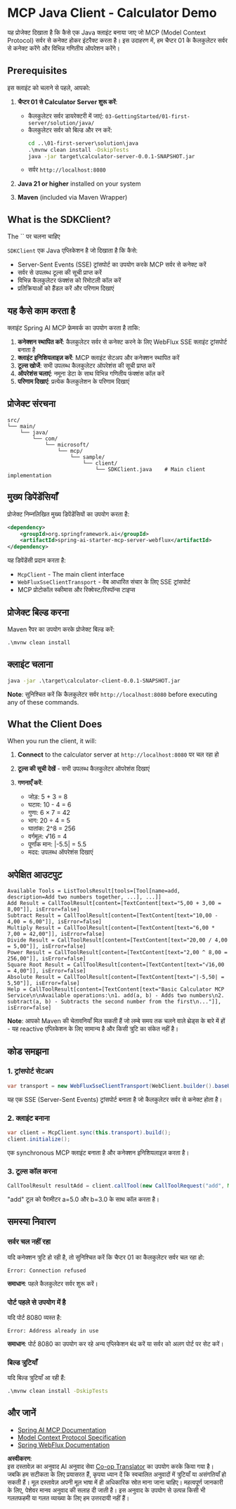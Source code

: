 <!--
CO_OP_TRANSLATOR_METADATA:
{
  "original_hash": "7074b9f4c8cd147c1c10f569d8508c82",
  "translation_date": "2025-06-11T13:07:38+00:00",
  "source_file": "03-GettingStarted/02-client/solution/java/README.md",
  "language_code": "hi"
}
-->
# MCP Java Client - Calculator Demo

यह प्रोजेक्ट दिखाता है कि कैसे एक Java क्लाइंट बनाया जाए जो MCP (Model Context Protocol) सर्वर से कनेक्ट होकर इंटरैक्ट करता है। इस उदाहरण में, हम चैप्टर 01 के कैलकुलेटर सर्वर से कनेक्ट करेंगे और विभिन्न गणितीय ऑपरेशन करेंगे।

## Prerequisites

इस क्लाइंट को चलाने से पहले, आपको:

1. **चैप्टर 01 से Calculator Server शुरू करें**:
   - कैलकुलेटर सर्वर डायरेक्टरी में जाएं: `03-GettingStarted/01-first-server/solution/java/`
   - कैलकुलेटर सर्वर को बिल्ड और रन करें:
     ```cmd
     cd ..\01-first-server\solution\java
     .\mvnw clean install -DskipTests
     java -jar target\calculator-server-0.0.1-SNAPSHOT.jar
     ```
   - सर्वर `http://localhost:8080`

2. **Java 21 or higher** installed on your system
3. **Maven** (included via Maven Wrapper)

## What is the SDKClient?

The `` पर चलना चाहिए

`SDKClient` एक Java एप्लिकेशन है जो दिखाता है कि कैसे:
- Server-Sent Events (SSE) ट्रांसपोर्ट का उपयोग करके MCP सर्वर से कनेक्ट करें
- सर्वर से उपलब्ध टूल्स की सूची प्राप्त करें
- विभिन्न कैलकुलेटर फंक्शंस को रिमोटली कॉल करें
- प्रतिक्रियाओं को हैंडल करें और परिणाम दिखाएं

## यह कैसे काम करता है

क्लाइंट Spring AI MCP फ्रेमवर्क का उपयोग करता है ताकि:

1. **कनेक्शन स्थापित करें**: कैलकुलेटर सर्वर से कनेक्ट करने के लिए WebFlux SSE क्लाइंट ट्रांसपोर्ट बनाता है
2. **क्लाइंट इनिशियलाइज़ करें**: MCP क्लाइंट सेटअप और कनेक्शन स्थापित करें
3. **टूल्स खोजें**: सभी उपलब्ध कैलकुलेटर ऑपरेशंस की सूची प्राप्त करें
4. **ऑपरेशंस चलाएं**: नमूना डेटा के साथ विभिन्न गणितीय फंक्शंस कॉल करें
5. **परिणाम दिखाएं**: प्रत्येक कैलकुलेशन के परिणाम दिखाएं

## प्रोजेक्ट संरचना

```
src/
└── main/
    └── java/
        └── com/
            └── microsoft/
                └── mcp/
                    └── sample/
                        └── client/
                            └── SDKClient.java    # Main client implementation
```

## मुख्य डिपेंडेंसियाँ

प्रोजेक्ट निम्नलिखित मुख्य डिपेंडेंसियों का उपयोग करता है:

```xml
<dependency>
    <groupId>org.springframework.ai</groupId>
    <artifactId>spring-ai-starter-mcp-server-webflux</artifactId>
</dependency>
```

यह डिपेंडेंसी प्रदान करता है:
- `McpClient` - The main client interface
- `WebFluxSseClientTransport` - वेब आधारित संचार के लिए SSE ट्रांसपोर्ट
- MCP प्रोटोकॉल स्कीमास और रिक्वेस्ट/रिस्पॉन्स टाइप्स

## प्रोजेक्ट बिल्ड करना

Maven रैपर का उपयोग करके प्रोजेक्ट बिल्ड करें:

```cmd
.\mvnw clean install
```

## क्लाइंट चलाना

```cmd
java -jar .\target\calculator-client-0.0.1-SNAPSHOT.jar
```

**Note**: सुनिश्चित करें कि कैलकुलेटर सर्वर `http://localhost:8080` before executing any of these commands.

## What the Client Does

When you run the client, it will:

1. **Connect** to the calculator server at `http://localhost:8080` पर चल रहा हो

2. **टूल्स की सूची देखें** - सभी उपलब्ध कैलकुलेटर ऑपरेशंस दिखाएं  
3. **गणनाएँ करें**:  
   - जोड़: 5 + 3 = 8  
   - घटाव: 10 - 4 = 6  
   - गुणा: 6 × 7 = 42  
   - भाग: 20 ÷ 4 = 5  
   - घातांक: 2^8 = 256  
   - वर्गमूल: √16 = 4  
   - पूर्णांक मान: |-5.5| = 5.5  
   - मदद: उपलब्ध ऑपरेशंस दिखाएं

## अपेक्षित आउटपुट

```
Available Tools = ListToolsResult[tools=[Tool[name=add, description=Add two numbers together, ...], ...]]
Add Result = CallToolResult[content=[TextContent[text="5,00 + 3,00 = 8,00"]], isError=false]
Subtract Result = CallToolResult[content=[TextContent[text="10,00 - 4,00 = 6,00"]], isError=false]
Multiply Result = CallToolResult[content=[TextContent[text="6,00 * 7,00 = 42,00"]], isError=false]
Divide Result = CallToolResult[content=[TextContent[text="20,00 / 4,00 = 5,00"]], isError=false]
Power Result = CallToolResult[content=[TextContent[text="2,00 ^ 8,00 = 256,00"]], isError=false]
Square Root Result = CallToolResult[content=[TextContent[text="√16,00 = 4,00"]], isError=false]
Absolute Result = CallToolResult[content=[TextContent[text="|-5,50| = 5,50"]], isError=false]
Help = CallToolResult[content=[TextContent[text="Basic Calculator MCP Service\n\nAvailable operations:\n1. add(a, b) - Adds two numbers\n2. subtract(a, b) - Subtracts the second number from the first\n..."]], isError=false]
```

**Note**: आपको Maven की चेतावनियाँ मिल सकती हैं जो लम्बे समय तक चलने वाले थ्रेड्स के बारे में हों - यह reactive एप्लिकेशन के लिए सामान्य है और किसी त्रुटि का संकेत नहीं है।

## कोड समझना

### 1. ट्रांसपोर्ट सेटअप
```java
var transport = new WebFluxSseClientTransport(WebClient.builder().baseUrl("http://localhost:8080"));
```  
यह एक SSE (Server-Sent Events) ट्रांसपोर्ट बनाता है जो कैलकुलेटर सर्वर से कनेक्ट होता है।

### 2. क्लाइंट बनाना
```java
var client = McpClient.sync(this.transport).build();
client.initialize();
```  
एक synchronous MCP क्लाइंट बनाता है और कनेक्शन इनिशियलाइज़ करता है।

### 3. टूल्स कॉल करना
```java
CallToolResult resultAdd = client.callTool(new CallToolRequest("add", Map.of("a", 5.0, "b", 3.0)));
```  
"add" टूल को पैरामीटर a=5.0 और b=3.0 के साथ कॉल करता है।

## समस्या निवारण

### सर्वर चल नहीं रहा
यदि कनेक्शन त्रुटि हो रही है, तो सुनिश्चित करें कि चैप्टर 01 का कैलकुलेटर सर्वर चल रहा हो:  
```
Error: Connection refused
```  
**समाधान**: पहले कैलकुलेटर सर्वर शुरू करें।

### पोर्ट पहले से उपयोग में है
यदि पोर्ट 8080 व्यस्त है:  
```
Error: Address already in use
```  
**समाधान**: पोर्ट 8080 का उपयोग कर रहे अन्य एप्लिकेशन बंद करें या सर्वर को अलग पोर्ट पर सेट करें।

### बिल्ड त्रुटियाँ
यदि बिल्ड त्रुटियाँ आ रही हैं:  
```cmd
.\mvnw clean install -DskipTests
```

## और जानें

- [Spring AI MCP Documentation](https://docs.spring.io/spring-ai/reference/api/mcp/)
- [Model Context Protocol Specification](https://modelcontextprotocol.io/)
- [Spring WebFlux Documentation](https://docs.spring.io/spring-framework/docs/current/reference/html/web-reactive.html)

**अस्वीकरण**:  
इस दस्तावेज़ का अनुवाद AI अनुवाद सेवा [Co-op Translator](https://github.com/Azure/co-op-translator) का उपयोग करके किया गया है। जबकि हम सटीकता के लिए प्रयासरत हैं, कृपया ध्यान दें कि स्वचालित अनुवादों में त्रुटियाँ या असंगतियाँ हो सकती हैं। मूल दस्तावेज़ अपनी मूल भाषा में ही अधिकारिक स्रोत माना जाना चाहिए। महत्वपूर्ण जानकारी के लिए, पेशेवर मानव अनुवाद की सलाह दी जाती है। इस अनुवाद के उपयोग से उत्पन्न किसी भी गलतफहमी या गलत व्याख्या के लिए हम उत्तरदायी नहीं हैं।